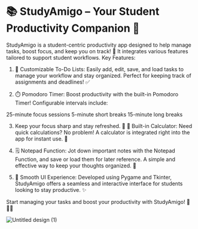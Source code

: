 # 📚 StudyAmigo – Your Student Productivity Companion 🎯
StudyAmigo is a student-centric productivity app designed to help manage tasks, boost focus, and keep you on track! 🚀 It integrates various features tailored to support student workflows.
Key Features:
1. 📝 Customizable To-Do Lists:
Easily add, edit, save, and load tasks to manage your workflow and stay organized. Perfect for keeping track of assignments and deadlines! ✅

2. ⏱️ Pomodoro Timer:
Boost productivity with the built-in Pomodoro Timer! Configurable intervals include:

25-minute focus sessions
5-minute short breaks
15-minute long breaks

3. Keep your focus sharp and stay refreshed. 🍅
🧮 Built-in Calculator:
Need quick calculations? No problem! A calculator is integrated right into the app for instant use. 🧠

4. 🗒️ Notepad Function:
Jot down important notes with the Notepad Function, and save or load them for later reference. A simple and effective way to keep your thoughts organized. 📝

5. 🎨 Smooth UI Experience:
Developed using Pygame and Tkinter, StudyAmigo offers a seamless and interactive interface for students looking to stay productive. ✨

Start managing your tasks and boost your productivity with StudyAmigo! 🎯👩‍🎓

![Untitled design (1)](https://github.com/user-attachments/assets/0485ac89-c247-4cf2-8af7-e9524c848341)
